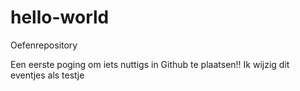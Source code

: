 # hello-world
Oefenrepository

Een eerste poging om iets nuttigs in Github te plaatsen!!
Ik wijzig dit eventjes als testje
